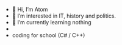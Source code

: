 - 👋 Hi, I’m Atom
- 👀 I’m interested in IT, history and politics.
- 🌱 I’m currently learning nothing
- 
- coding for school (C# / C++)

<!---
Atomarverseucht/Atomarverseucht is a ✨ special ✨ repository because its `README.md` (this file) appears on your GitHub profile.
You can click the Preview link to take a look at your changes.
--->
